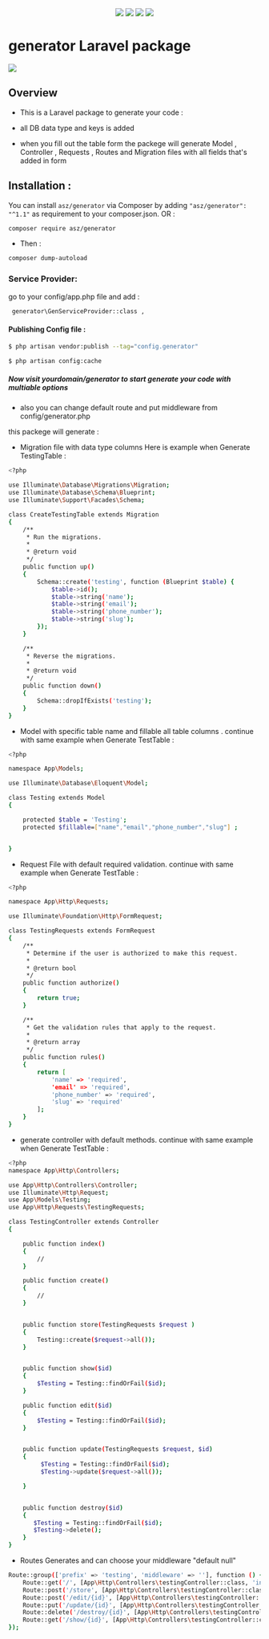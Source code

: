 <div class="row" align="center">
<img src="https://img.shields.io/github/issues/ahmadzreqat/generator" >
<img src="https://img.shields.io/github/stars/ahmadzreqat/generator" >
<img src="https://img.shields.io/github/license/ahmadzreqat/generator" >
<img src="https://img.shields.io/github/watchers/ahmadzreqat/generator?style=social" >
 </div>

# generator Laravel package 

<img src="https://github.com/ahmadzreqat/generator/blob/master/Screenshot%202020-11-12%20213655.png">

## Overview
* This is a Laravel package to generate your code :
 - all DB data type and keys is added

 - when you fill out the table form the packege will generate 
   Model , Controller , Requests , Routes and Migration files
   with all fields that's added in form  



## Installation :
You can install `asz/generator` via Composer by adding `"asz/generator": "^1.1"` 
as requirement to your composer.json. 
OR : 
```bash
composer require asz/generator
```
* Then :
```bash
composer dump-autoload
```

### Service Provider:

go to your config/app.php file and add : 
```bash
 generator\GenServiceProvider::class ,
```
#### Publishing Config file :
```bash 
$ php artisan vendor:publish --tag="config.generator"
```
```bash
$ php artisan config:cache
```

##### Now visit yourdomain/generator to start generate your code with multiable options 
 * also you can change default route and put middleware from config/generator.php

this packege will generate :
* Migration file with data type  columns 
Here is example when Generate TestingTable : 
```bash 
<?php

use Illuminate\Database\Migrations\Migration;
use Illuminate\Database\Schema\Blueprint;
use Illuminate\Support\Facades\Schema;

class CreateTestingTable extends Migration
{
    /**
     * Run the migrations.
     *
     * @return void
     */
    public function up()
    {
        Schema::create('testing', function (Blueprint $table) {
            $table->id();
            $table->string('name');
            $table->string('email');
            $table->string('phone_number');
            $table->string('slug');
        });
    }

    /**
     * Reverse the migrations.
     *
     * @return void
     */
    public function down()
    {
        Schema::dropIfExists('testing');
    }
}

```
* Model with specific table name and fillable all table columns  .
continue with same  example when Generate TestTable : 
```bash 
<?php

namespace App\Models;

use Illuminate\Database\Eloquent\Model;

class Testing extends Model
{

    protected $table = 'Testing';
    protected $fillable=["name","email","phone_number","slug"] ;


}

```

* Request File with default required validation.
continue with same  example when Generate TestTable : 
```bash
<?php

namespace App\Http\Requests;

use Illuminate\Foundation\Http\FormRequest;

class TestingRequests extends FormRequest
{
    /**
     * Determine if the user is authorized to make this request.
     *
     * @return bool
     */
    public function authorize()
    {
        return true;
    }

    /**
     * Get the validation rules that apply to the request.
     *
     * @return array
     */
    public function rules()
    {
        return [
            'name' => 'required',
            'email' => 'required',
            'phone_number' => 'required',
            'slug' => 'required'
        ];
    }
}
```

* generate controller with default methods.
continue with same  example when Generate TestTable : 
```bash
<?php
namespace App\Http\Controllers;

use App\Http\Controllers\Controller;
use Illuminate\Http\Request;
use App\Models\Testing;
use App\Http\Requests\TestingRequests;

class TestingController extends Controller
{

    public function index()
    {
        //
    }

    public function create()
    {
        //
    }


    public function store(TestingRequests $request )
    {
        Testing::create($request->all());
    }


    public function show($id)
    {
        $Testing = Testing::findOrFail($id);
    }

    public function edit($id)
    {
        $Testing = Testing::findOrFail($id);
    }


    public function update(TestingRequests $request, $id)
    {
         $Testing = Testing::findOrFail($id);
         $Testing->update($request->all());

    }


    public function destroy($id)
    {
       $Testing = Testing::findOrFail($id);
       $Testing->delete();
    }
}
```

* Routes Generates and can choose your middleware "default null"


```bash 
Route::group(['prefix' => 'testing', 'middleware' => ''], function () {
    Route::get('/', [App\Http\Controllers\testingController::class, 'index']);
    Route::post('/store', [App\Http\Controllers\testingController::class, 'store']);
    Route::post('/edit/{id}', [App\Http\Controllers\testingController::class, 'edit']);
    Route::put('/update/{id}', [App\Http\Controllers\testingController::class, 'update']);
    Route::delete('/destroy/{id}', [App\Http\Controllers\testingController::class, 'destroy']);
    Route::get('/show/{id}', [App\Http\Controllers\testingController::class, 'show']);
});
```


